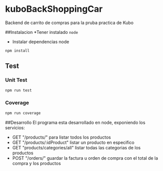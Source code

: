 # kuboBackShoppingCar
Backend de carrito de compras para la pruba practica de Kubo

##Instalacion
*Tener instalado `node`
* Instalar dependencias node
```bash
npm install
```
## Test
### Unit Test
```bash
npm run test
```
### Coverage
```bash
npm run coverage
```

##Desarrollo
El programa esta desarrollado en node, exponiendo los servicios:
- GET "/products/" para listar todos los productos
- GET "/products/:idProduct" listar un producto en especifico
- GET "products/categories/all" listar todas las categorias de los productos
- POST "/orders/" guardar la factura u orden de compra con el total de la compra y los productos



